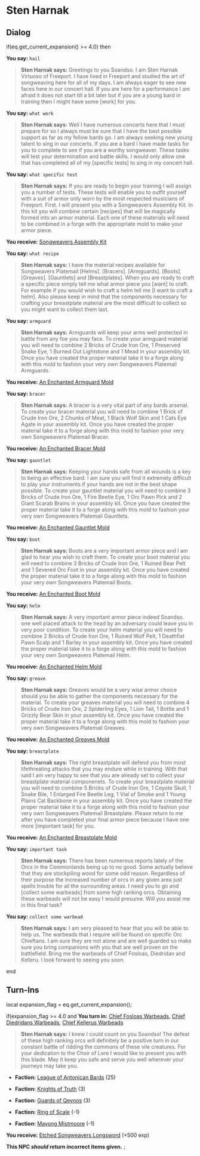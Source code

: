 # Sten Harnak
## Dialog

if(eq.get_current_expansion() >= 4.0) then


**You say:** `hail`




>**Sten Harnak says:** Greetings to you Soandso. I am Sten Harnak Virtuoso of Freeport. I have lived in Freeport and studied the art of songweaving here for all of my days. I am always eager to see new faces here in our concert hall. If you are here for a performance I am afraid it does not start till a bit later but if you are a young bard in training then I might have some [work] for you.


**You say:** `what work`




>**Sten Harnak says:** Well I have numerous concerts here that I must prepare for so I always must be sure that I have the best possible support as far as my fellow bards go. I am always seeking new young talent to sing in our concerts. If you are a bard I have made tasks for you to complete to see if you are a worthy songweaver. These tasks will test your determination and battle skills. I would only allow one that has completed all of my [specific tests] to sing in my concert hall.


**You say:** `what specific test`




>**Sten Harnak says:** If you are ready to begin your training I will assign you a number of tests. These tests will enable you to outfit yourself with a suit of armor only worn by the most respected musicians of Freeport. First. I will present you with a Songweavers Assembly Kit. In this kit you will combine certain [recipes] that will be magically formed into an armor material. Each one of these materials will need to be combined in a forge with the appropriate mold to make your armor piece.



**You receive:**  [Songweavers Assembly Kit](/item/17257)


**You say:** `what recipe`




>**Sten Harnak says:** I have the material recipes available for Songweavers Platemail [Helms]. [Bracers]. [Armguards]. [Boots]. [Greaves]. [Gauntlets] and [Breastplates]. When you are ready to craft a specific piece simply tell me what armor piece you [want] to craft. For example if you would wish to craft a helm tell me [I want to craft a helm]. Also please keep in mind that the components necessary for crafting your breastplate material are the most difficult to collect so you might want to collect them last.


**You say:** `armguard`




>**Sten Harnak says:** Armguards will keep your arms well protected in battle from any foe you may face. To create your armguard material you will need to combine 2 Bricks of Crude Iron Ore, 1 Preserved Snake Eye, 1 Burned Out Lightstone and 1 Mead in your assembly kit. Once you have created the proper material take it to a forge along with this mold to fashion your very own Songweavers Platemail Armguards.



**You receive:**  [An Enchanted Armguard Mold](/item/22613)


**You say:** `bracer`




>**Sten Harnak says:** A bracer is a very vital part of any bards arsenal. To create your bracer material you will need to combine 1 Brick of Crude Iron Ore, 2 Chunks of Meat, 1 Black Wolf Skin and 1 Cats Eye Agate in your assembly kit. Once you have created the proper material take it to a forge along with this mold to fashion your very own Songweavers Platemail Bracer.



**You receive:**  [An Enchanted Bracer Mold](/item/22611)


**You say:** `gauntlet`




>**Sten Harnak says:** Keeping your hands safe from all wounds is a key to being an effective bard. I am sure you will find it extremely difficult to play your instruments if your hands are not in the best shape possible. To create your gauntlet material you will need to combine 3 Bricks of Crude Iron Ore, 1 Fire Beetle Eye, 1 Orc Pawn Pick and 2 Giant Scarab Brains in your assembly kit. Once you have created the proper material take it to a forge along with this mold to fashion your very own Songweavers Platemail Gauntlets.



**You receive:**  [An Enchanted Gauntlet Mold](/item/22615)


**You say:** `boot`




>**Sten Harnak says:** Boots are a very important armor piece and I am glad to hear you wish to craft them. To create your boot material you will need to combine 3 Bricks of Crude Iron Ore, 1 Ruined Bear Pelt  and 1 Severed Orc Foot in your assembly kit. Once you have created the proper material take it to a forge along with this mold to fashion your very own Songweavers Platemail Boots.



**You receive:**  [An Enchanted Boot Mold](/item/22612)


**You say:** `helm`




>**Sten Harnak says:** A very important armor piece indeed Soandso. one well placed attack to the head by an adversary could leave you in very poor condition. To create your helm material you will need to combine 2 Bricks of Crude Iron Ore, 1 Ruined Wolf Pelt, 1 Deathfist Pawn Scalp and 1 Barley in your assembly kit. Once you have created the proper material take it to a forge along with this mold to fashion your very own Songweavers Platemail Helm.



**You receive:**  [An Enchanted Helm Mold](/item/22610)


**You say:** `greave`




>**Sten Harnak says:** Greaves would be a very wise armor choice should you be able to gather the components necessary for the material. To create your greaves material you will need to combine 4 Bricks of Crude Iron Ore, 2 Spiderling Eyes, 1 Lion Tail, 1 Bottle and 1 Grizzly Bear Skin in your assembly kit. Once you have created the proper material take it to a forge along with this mold to fashion your very own Songweavers Platemail Greaves.



**You receive:**  [An Enchanted Greaves Mold](/item/22614)


**You say:** `breastplate`




>**Sten Harnak says:** The right breastplate will defend you from most lifethreating attacks that you may endure while in training. With that said I am very happy to see that you are already set to collect your breastplate material componenets. To create your breastplate material you will need to combine 5 Bricks of Crude Iron Ore, 1 Coyote Skull, 1 Snake Bile, 1 Enlarged Fire Beetle Leg, 1 Vial of Smoke and 1 Young Plains Cat Backbone in your assembly kit. Once you have created the proper material take it to a forge along with this mold to fashion your very own Songweavers Platemail Breastplate. Please return to me after you have completed your final armor piece because I have one more [important task] for you.



**You receive:**  [An Enchanted Breastplate Mold](/item/22616)


**You say:** `important task`




>**Sten Harnak says:** There has been numerous reports lately of the Orcs in the Commonlands being up to no good. Some actually believe that they are stockpiling wood for some odd reason.  Regardless of their purpose the increased number of orcs in any given area just spells trouble for all the surrounding areas. I need you to go and [collect some warbeads] from some high ranking orcs. Obtaining these warbeads will not be easy I would presume. Will you assist me in this final task?


**You say:** `collect some warbead`




>**Sten Harnak says:** I am very pleased to hear that you will be able to help us. The warbeads that I require will be found on specific Orc Chieftans. I am sure they are not alone and are well guarded so make sure you bring companions with you that are well proven on the battlefield. Bring me the warbeads of Chief Fosloas, Diedridan and Kelleru. I look forward to seeing you soon.

end

## Turn-Ins



local expansion_flag = eq.get_current_expansion();


if(expansion_flag >= 4.0 and  **You turn in:** [Chief Fosloas Warbeads](/item/9924), [Chief Diedridans Warbeads](/item/9925), [Chief Kellerus Warbeads](/item/9926)


>**Sten Harnak says:** I knew I could count on you Soandso! The defeat of these high ranking orcs will definitely be a positive turn in our constant battle of ridding the commons of these vile creatures. For your dedication to the Choir of Lore I would like to present you with this blade. May it keep you safe and serve you well wherever your journeys may take you.


* __Faction:__ [League of Antonican Bards](/faction/284) (25)


* __Faction:__ [Knights of Truth](/faction/281) (3)


* __Faction:__ [Guards of Qeynos](/faction/262) (3)


* __Faction:__ [Ring of Scale](/faction/304) (-1)


* __Faction:__ [Mayong Mistmoore](/faction/285) (-1)




 **You receive:**  [Etched Songweavers Longsword](/item/9935) (+500 exp)

**This NPC *should* return incorrect items given.**
;


